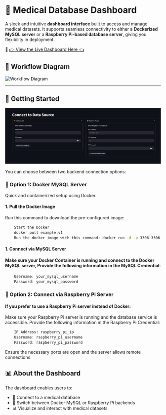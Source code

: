 # 🏥 Medical Database Dashboard

A sleek and intuitive **dashboard interface** built to access and manage medical datasets. It supports seamless connectivity to either a **Dockerized MySQL server** or a **Raspberry Pi-based database server**, giving you flexibility in deployment.

🔗 [👉 View the Live Dashboard Here 👈](https://medicaldatabasedashboard-kvpsm4xuptbxabjcxtvgdw.streamlit.app/)

## 🧭 Workflow Diagram

![Workflow Diagram](diagram/diagram.png)

---

## 🚀 Getting Started

![Workflow Diagram](diagram/diagram1.png)

You can choose between two backend connection options:

### 🔹 Option 1: Docker MySQL Server

Quick and containerized setup using Docker.

#### 1. Pull the Docker Image

Run this command to download the pre-configured image:

```bash
    Start the Docker
    docker pull example:v1
    Run the docker image with this command: docker run -d -p 3306:3306 --name example examplel:v1
```

#### 1. Connect via MySQL Server

#### Make sure your Docker Container is running and connect to the Docker MySQL server, Provide the following information in the MySQL Credential:

```bash
    Username: your_mysql_username
    Password: your_mysql_password
```

### 🔹 Option 2: Connect via Raspberry Pi Server

#### If you prefer to use a Raspberry Pi server instead of Docker:

Make sure your Raspberry Pi server is running and the database service is accessible. Provide the following information in the Raspberry Pi Credential:

```bash
    IP Address: raspberry_pi_ip
    Username: raspberry_pi_username
    Password: raspberry_pi_password
```

Ensure the necessary ports are open and the server allows remote connections.

## 📊 About the Dashboard

The dashboard enables users to:

- 🔹 Connect to a medical database
- 🔁 Switch between Docker MySQL or Raspberry Pi backends
- 📊 Visualize and interact with medical datasets

